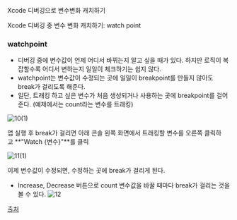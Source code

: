 Xcode 디버깅으로 변수변화 캐치하기

Xcode 디버깅 중 변수 변화 캐치하기: watch point

### watchpoint

- 디버깅 중에 변수값이 언제 어디서 바뀌는지 알고 싶을 때가 있다. 하지만 로직이 복잡할수록 어디서 변하는지 일일이 체크하기는 쉽지 않다.
- watchpoint는 변수값이 수정되는 곳에 일일이 breakpoint를 만들지 않아도 break가 걸리도록 해준다.
- 일단, 트래킹 하고 싶은 변수가 처음 생성되거나 사용하는 곳에 breakpoint를 걸어준다. (예제에서는 count라는 변수를 트래킹)

![10(1)](https://user-images.githubusercontent.com/76529148/197956797-c951f262-584d-41c3-accc-927d21014105.png)

앱 실행 후 break가 걸리면 아래 콘솔 왼쪽 화면에서 트래킹할 변수를 오른쪽 클릭하고 **"Watch {변수}"**를 클릭

![11(1)](https://user-images.githubusercontent.com/76529148/197956859-cdbd2135-db48-4c40-bf24-c9dc636c15f1.png)

이제 변수값이 수정되면, 수정하는 곳에 break가 걸리게 된다.

- Increase, Decrease 버튼으로 count 변수값을 바꿀 때마다 break가 걸리는 것을 볼 수 있다.
  ![12](https://user-images.githubusercontent.com/76529148/197956874-6d031e0f-8229-4ff1-add6-767309a87d5b.gif)

[출처](https://meetup.toast.com/posts/315)
